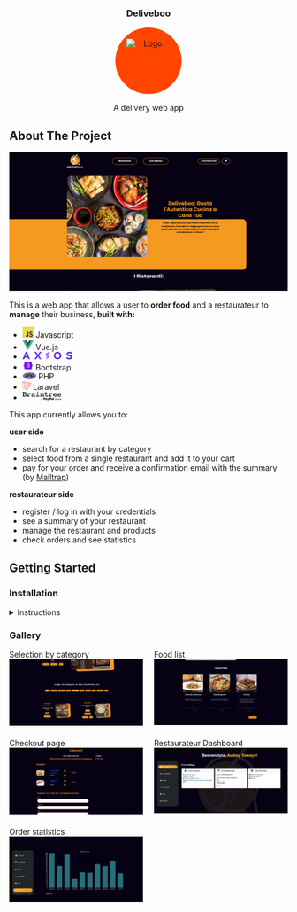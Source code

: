 
<h3 align="center">Deliveboo</h3>
<div align="center">
<div style="background-color:orangered; display:flex; justify-content:center; align-items:center; width:120px; aspect-ratio:1; border-radius:50%">
<img src="/backend/public/img/delivebooOrange.png" alt="Logo" width="80" height="80">
</div>
<p style="margin-top:1rem;">A delivery web app</p>
</div>

<!-- ABOUT THE PROJECT -->
## About The Project
<img src="/backend/public/img/readme/example_1.png" alt="main_example">

This is a web app that allows a user to <b>order food</b> and a restaurateur to <b>manage</b> their business, <b>built with:</b>

<ul>
<li><img src="/backend/public/img/readme/JavaScript-logo.png" alt="vuejs" width="20"> Javascript</li>  
    <li>
       <img src="/backend/public/img/readme/vue.svg" alt="vuejs" width="20"> Vue.js
    </li>
    <li>
      <img src="/backend/public/img/readme/axios.svg" alt="axios" width="90">
    </li>
    <li><img src="/backend/public/img/readme/bootstrap.png" alt="bootstrap" width="20"> Bootstrap</li>
    <li><img src="/backend/public/img/readme/PHP-logo.svg.png" alt="PHP" width="25"> PHP</li>
    <li><img src="/backend/public/img/readme/1969px-Laravel.svg.png" alt="laravel" width="15"> Laravel</li>
        <li><img src="/backend/public/img/readme/braintree-logo-black.png" alt="braintree" width="70"></li>
  </ul>


This app currently allows you to:

<b>user side</b>
* search for a restaurant by category
* select food from a single restaurant and add it to your cart
* pay for your order and receive a confirmation email with the summary (by <a href="https://mailtrap.io/">Mailtrap</a>)

<b>restaurateur side</b>
* register / log in with your credentials
* see a summary of your restaurant
* manage the restaurant and products
* check orders and see statistics
<!-- GETTING STARTED -->
## Getting Started

### Installation

<details><summary>Instructions</summary>
1. `Clone` the repo
   ```sh
   git clone https://github.com/mazzocchifrancesco/laravel-vue-deliveboo.git
   ```
2. `create` a <b>.env</b> file in `/backend` using the <b>.env.example</b> file as a template:
   * setup the database
   * uncomment the entry "APP_FRONTEND_URL"
   * <a href="https://api-docs.mailtrap.io/">setup the mail provider</a>
<br>
3. `Move` to <b>backend</b> folder
<br>

4. Install `NPM` packages
   ```sh
   npm install
   ```
5. Install `Composer` dependencies
   ```sh
   composer update
   ```
6. Generate the `APP_KEY`
   ```sh
   php artisan key:generate
   ```
7. Create the `tables` and launch exemple `seeding`
   ```sh
   php artisan migrate:fresh --seed
   ```
8. Start the `development server`
   ```sh
   npm run dev
   ```
9. Start the `PHP's built-in development server`
   ```sh
   php artisan serve
   ```
9. move to <b>frontend</b> folder
<br>
9. Install `NPM` packages
   ```sh
   npm install
   ```
9. Start the `development server`
   ```sh
   npm run dev
   ```
</details>

### Gallery
<div style="display: grid; grid-template-columns: repeat(2, 1fr);
        gap: 20px;">
<div style="width: 100%; height: auto;">
Selection by category
<img src="/backend/public/img/readme/example_2.png" alt="main_example">
</div>
<div style="width: 100%; height: auto;">
Food list
<img src="/backend/public/img/readme/example_3.png" alt="main_example">
</div>
<div style="width: 100%; height: auto;">
Checkout page
<img src="/backend/public/img/readme/example_6.png" alt="main_example">
</div>
<div style="width: 100%; height: auto;">
Restaurateur Dashboard
<img src="/backend/public/img/readme/example_4.png" alt="main_example">
</div>
<div style="width: 100%; height: auto;">
Order statistics
<img src="/backend/public/img/readme/example_5.png" alt="main_example">
</div>
</div>